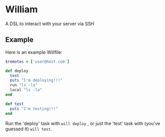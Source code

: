 William
=======

A DSL to interact with your server via SSH

Example
-------

Here is an example Willfile:

```ruby
$remotes = ['user@host.com']

def deploy
  test
  puts "I'm deploying!!!"
  run "ls -la"
  local "ls -la"
end

def test
  puts "I'm testing!!!"
end
```

Run the 'deploy' task with `will deploy` , or just the 'test' task with (you've
guessed it) `will test`.




